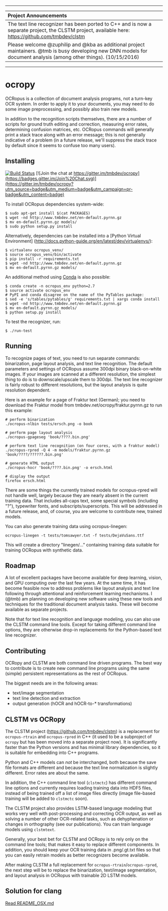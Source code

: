 ------------------------
| Project Announcements
|:-----------------------
| The text line recognizer has been ported to C++ and is now a separate project, the CLSTM project, available here: https://github.com/tmbdev/clstm
| Please welcome @zuphilip and @kba as additional project maintainers. @tmb is busy developing new DNN models for document analysis (among other things). (10/15/2016)
------------------------

ocropy
======

OCRopus is a collection of document analysis programs, not a turn-key OCR system.
In order to apply it to your documents, you may need to do some image preprocessing,
and possibly also train new models.

In addition to the recognition scripts themselves, there are a number of scripts for
ground truth editing and correction, measuring error rates, determining confusion matrices, etc.
OCRopus commands will generally print a stack trace along with an error message;
this is not generally indicative of a problem (in a future release, we'll suppress the stack
trace by default since it seems to confuse too many users).

Installing
----------

[![Build Status](https://travis-ci.org/tmbdev/ocropy.svg)](https://travis-ci.org/tmbdev/ocropy)
[![Join the chat at https://gitter.im/tmbdev/ocropy](https://badges.gitter.im/Join%20Chat.svg)](https://gitter.im/tmbdev/ocropy?utm_source=badge&utm_medium=badge&utm_campaign=pr-badge&utm_content=badge)

To install OCRopus dependencies system-wide:

    $ sudo apt-get install $(cat PACKAGES)
    $ wget -nd http://www.tmbdev.net/en-default.pyrnn.gz
    $ mv en-default.pyrnn.gz models/
    $ sudo python setup.py install

Alternatively, dependencies can be installed into a [Python Virtual Environment]
(http://docs.python-guide.org/en/latest/dev/virtualenvs/):

    $ virtualenv ocropus_venv/
    $ source ocropus_venv/bin/activate
    $ pip install -r requirements.txt
    $ wget -nd http://www.tmbdev.net/en-default.pyrnn.gz
    $ mv en-default.pyrnn.gz models/

An additional method using [Conda](http://conda.pydata.org/) is also possible:

    $ conda create -n ocropus_env python=2.7
    $ source activate ocropus_env
    # PyPI and conda disagree on the name of the PyTables package:
    $ sed -e 's/tables/pytables/g' requirements.txt | xargs conda install
    $ wget -nd http://www.tmbdev.net/en-default.pyrnn.gz
    $ mv en-default.pyrnn.gz models/
    $ python setup.py install

To test the recognizer, run:

    $ ./run-test
    
Running
-------

To recognize pages of text, you need to run separate commands: binarization, page layout
analysis, and text line recognition. The default parameters and settings of OCRopus assume
300dpi binary black-on-white images. If your images are scanned at a different resolution, the
simplest thing to do is to downscale/upscale them to 300dpi. The text line recognizer is
fairly robust to different resolutions, but the layout analysis is quite resolution dependent.

Here is an example for a page of Fraktur text (German);
you need to download the Fraktur model from tmbdev.net/ocropy/fraktur.pyrnn.gz to run this
example:

    # perform binarization
    ./ocropus-nlbin tests/ersch.png -o book

    # perform page layout analysis
    ./ocropus-gpageseg 'book/????.bin.png'

    # perform text line recognition (on four cores, with a fraktur model)
    ./ocropus-rpred -Q 4 -m models/fraktur.pyrnn.gz 'book/????/??????.bin.png'

    # generate HTML output
    ./ocropus-hocr 'book/????.bin.png' -o ersch.html

    # display the output
    firefox ersch.html

There are some things the currently trained models for ocropus-rpred
will not handle well, largely because they are nearly absent in the
current training data. That includes all-caps text, some special symbols
(including "?"), typewriter fonts, and subscripts/superscripts. This will
be addressed in a future release, and, of course, you are welcome to contribute
new, trained models.

You can also generate training data using ocropus-linegen:

    ocropus-linegen -t tests/tomsawyer.txt -f tests/DejaVuSans.ttf

This will create a directory "linegen/..." containing training data
suitable for training OCRopus with synthetic data.

## Roadmap

A lot of excellent packages have become available for deep learning, vision, and GPU computing over the last few years.
At the same time, it has become feasible now to address problems like layout analysis and text line following
through attentional and reinforcement learning mechanisms. I (@tmb) am planning on developing new software using these
new tools and techniques for the traditional document analysis tasks. These will become available as separate
projects.

Note that for text line recognition and language modeling, you can also use the CLSTM command line tools. Except for taking different command line options, they are otherwise drop-in replacements for the Python-based text line recognizer.

## Contributing

OCRopy and CLSTM are both command line driven programs. The best way to contribute is to create new command line programs using the same (simple) persistent representations as the rest of OCRopus.

The biggest needs are in the following areas:

 - text/image segmentation
 - text line detection and extraction
 - output generation (hOCR and hOCR-to-* transformations)

## CLSTM vs OCRopy

The CLSTM project (https://github.com/tmbdev/clstm) is a replacement for 
`ocropus-rtrain` and `ocropus-rpred` in C++ (it used to be a subproject of
`ocropy` but has been moved into a separate project now). It is significantly faster than 
the Python versions and has minimal library dependencies, so it is suitable 
for embedding into C++ programs.

Python and C++ models can _not_ be interchanged, both because the save file 
formats are different and because the text line normalization is slightly 
different. Error rates are about the same.

In addition, the C++ command line tool (`clstmctc`) has different command line 
options and currently requires loading training data into HDF5 files, instead
of being trained off a list of image files directly (image file-based training
will be added to `clstmctc` soon).

The CLSTM project also provides LSTM-based language modeling that works very
well with post-processing and correcting OCR output, as well as solving a number
of other OCR-related tasks, such as dehyphenation or changes in orthography
(see our publications). You can train language models using `clstmtext`.

Generally, your best bet for CLSTM and OCRopy is to rely only on the command
line tools; that makes it easy to replace different components. In addition, you
should keep your OCR training data in .png/.gt.txt files so that you can easily 
retrain models as better recognizers become available.

After making CLSTM a full replacement for `ocropus-rtrain`/`ocropus-rpred`, the
next step will be to replace the binarization, text/image segmentation, and layout 
analysis in OCRopus with trainable 2D LSTM models.

## Solution for clang

[Read README_OSX.md](README_OSX.md)
